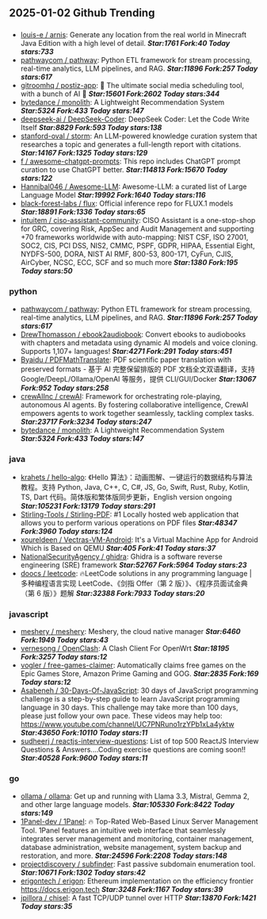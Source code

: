 ## 2025-01-02 Github Trending

### 
* [louis-e / arnis](https://github.com/louis-e/arnis): Generate any location from the real world in Minecraft Java Edition with a high level of detail. ***Star:1761 Fork:40 Today stars:733***
* [pathwaycom / pathway](https://github.com/pathwaycom/pathway): Python ETL framework for stream processing, real-time analytics, LLM pipelines, and RAG. ***Star:11896 Fork:257 Today stars:617***
* [gitroomhq / postiz-app](https://github.com/gitroomhq/postiz-app): 📨 The ultimate social media scheduling tool, with a bunch of AI 🤖 ***Star:15601 Fork:2602 Today stars:344***
* [bytedance / monolith](https://github.com/bytedance/monolith): A Lightweight Recommendation System ***Star:5324 Fork:433 Today stars:147***
* [deepseek-ai / DeepSeek-Coder](https://github.com/deepseek-ai/DeepSeek-Coder): DeepSeek Coder: Let the Code Write Itself ***Star:8829 Fork:593 Today stars:138***
* [stanford-oval / storm](https://github.com/stanford-oval/storm): An LLM-powered knowledge curation system that researches a topic and generates a full-length report with citations. ***Star:14167 Fork:1325 Today stars:129***
* [f / awesome-chatgpt-prompts](https://github.com/f/awesome-chatgpt-prompts): This repo includes ChatGPT prompt curation to use ChatGPT better. ***Star:114813 Fork:15670 Today stars:122***
* [Hannibal046 / Awesome-LLM](https://github.com/Hannibal046/Awesome-LLM): Awesome-LLM: a curated list of Large Language Model ***Star:19992 Fork:1640 Today stars:116***
* [black-forest-labs / flux](https://github.com/black-forest-labs/flux): Official inference repo for FLUX.1 models ***Star:18891 Fork:1336 Today stars:65***
* [intuitem / ciso-assistant-community](https://github.com/intuitem/ciso-assistant-community): CISO Assistant is a one-stop-shop for GRC, covering Risk, AppSec and Audit Management and supporting +70 frameworks worldwide with auto-mapping: NIST CSF, ISO 27001, SOC2, CIS, PCI DSS, NIS2, CMMC, PSPF, GDPR, HIPAA, Essential Eight, NYDFS-500, DORA, NIST AI RMF, 800-53, 800-171, CyFun, CJIS, AirCyber, NCSC, ECC, SCF and so much more ***Star:1380 Fork:195 Today stars:50***

### python
* [pathwaycom / pathway](https://github.com/pathwaycom/pathway): Python ETL framework for stream processing, real-time analytics, LLM pipelines, and RAG. ***Star:11896 Fork:257 Today stars:617***
* [DrewThomasson / ebook2audiobook](https://github.com/DrewThomasson/ebook2audiobook): Convert ebooks to audiobooks with chapters and metadata using dynamic AI models and voice cloning. Supports 1,107+ languages! ***Star:4271 Fork:291 Today stars:451***
* [Byaidu / PDFMathTranslate](https://github.com/Byaidu/PDFMathTranslate): PDF scientific paper translation with preserved formats - 基于 AI 完整保留排版的 PDF 文档全文双语翻译，支持 Google/DeepL/Ollama/OpenAI 等服务，提供 CLI/GUI/Docker ***Star:13067 Fork:952 Today stars:258***
* [crewAIInc / crewAI](https://github.com/crewAIInc/crewAI): Framework for orchestrating role-playing, autonomous AI agents. By fostering collaborative intelligence, CrewAI empowers agents to work together seamlessly, tackling complex tasks. ***Star:23717 Fork:3234 Today stars:247***
* [bytedance / monolith](https://github.com/bytedance/monolith): A Lightweight Recommendation System ***Star:5324 Fork:433 Today stars:147***

### java
* [krahets / hello-algo](https://github.com/krahets/hello-algo): 《Hello 算法》：动画图解、一键运行的数据结构与算法教程。支持 Python, Java, C++, C, C#, JS, Go, Swift, Rust, Ruby, Kotlin, TS, Dart 代码。简体版和繁体版同步更新，English version ongoing ***Star:105231 Fork:13179 Today stars:291***
* [Stirling-Tools / Stirling-PDF](https://github.com/Stirling-Tools/Stirling-PDF): #1 Locally hosted web application that allows you to perform various operations on PDF files ***Star:48347 Fork:3960 Today stars:124***
* [xoureldeen / Vectras-VM-Android](https://github.com/xoureldeen/Vectras-VM-Android): It's a Virtual Machine App for Android Which is Based on QEMU ***Star:405 Fork:41 Today stars:37***
* [NationalSecurityAgency / ghidra](https://github.com/NationalSecurityAgency/ghidra): Ghidra is a software reverse engineering (SRE) framework ***Star:52767 Fork:5964 Today stars:23***
* [doocs / leetcode](https://github.com/doocs/leetcode): 🔥LeetCode solutions in any programming language | 多种编程语言实现 LeetCode、《剑指 Offer（第 2 版）》、《程序员面试金典（第 6 版）》题解 ***Star:32388 Fork:7933 Today stars:20***

### javascript
* [meshery / meshery](https://github.com/meshery/meshery): Meshery, the cloud native manager ***Star:6460 Fork:1949 Today stars:43***
* [vernesong / OpenClash](https://github.com/vernesong/OpenClash): A Clash Client For OpenWrt ***Star:18195 Fork:3257 Today stars:12***
* [vogler / free-games-claimer](https://github.com/vogler/free-games-claimer): Automatically claims free games on the Epic Games Store, Amazon Prime Gaming and GOG. ***Star:2835 Fork:169 Today stars:12***
* [Asabeneh / 30-Days-Of-JavaScript](https://github.com/Asabeneh/30-Days-Of-JavaScript): 30 days of JavaScript programming challenge is a step-by-step guide to learn JavaScript programming language in 30 days. This challenge may take more than 100 days, please just follow your own pace. These videos may help too: https://www.youtube.com/channel/UC7PNRuno1rzYPb1xLa4yktw ***Star:43650 Fork:10110 Today stars:11***
* [sudheerj / reactjs-interview-questions](https://github.com/sudheerj/reactjs-interview-questions): List of top 500 ReactJS Interview Questions & Answers....Coding exercise questions are coming soon!! ***Star:40528 Fork:9600 Today stars:11***

### go
* [ollama / ollama](https://github.com/ollama/ollama): Get up and running with Llama 3.3, Mistral, Gemma 2, and other large language models. ***Star:105330 Fork:8422 Today stars:149***
* [1Panel-dev / 1Panel](https://github.com/1Panel-dev/1Panel): 🔥 Top-Rated Web-Based Linux Server Management Tool. 1Panel features an intuitive web interface that seamlessly integrates server management and monitoring, container management, database administration, website management, system backup and restoration, and more. ***Star:24596 Fork:2208 Today stars:148***
* [projectdiscovery / subfinder](https://github.com/projectdiscovery/subfinder): Fast passive subdomain enumeration tool. ***Star:10671 Fork:1302 Today stars:42***
* [erigontech / erigon](https://github.com/erigontech/erigon): Ethereum implementation on the efficiency frontier https://docs.erigon.tech ***Star:3248 Fork:1167 Today stars:39***
* [jpillora / chisel](https://github.com/jpillora/chisel): A fast TCP/UDP tunnel over HTTP ***Star:13870 Fork:1421 Today stars:35***
